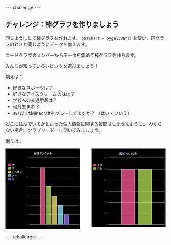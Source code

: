 \--- challenge \---

## チャレンジ：棒グラフを作りましょう

同じようにして棒グラフを作れます。 `barchart = pygal.Bar()` を使い、円グラフのときと同じようにデータを加えます。

コードクラブのメンバーからデータを集めて棒グラフを作ります。

みんなが知っているトピックを選びましょう！

例えば：

+ 好きなスポーツは？
+ 好きなアイスクリームの味は？
+ 学校への交通手段は？
+ 何月生まれ？
+ あなたはMinecraftをプレーしてますか？ （はい・いいえ）

どこに住んでいるかといった個人情報に関する質問はしませんように。 わからない場合、クラブリーダーに聞いてみましょう。

例えば：

![スクリーンショット](images/pets-bar-examples.png)

\--- /challenge \---